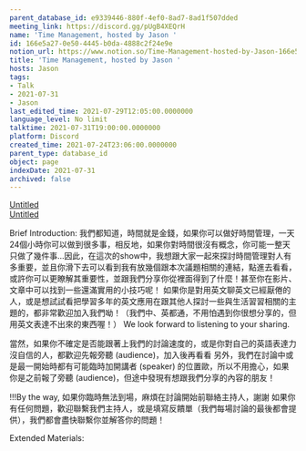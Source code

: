 ```yaml
---
parent_database_id: e9339446-880f-4ef0-8ad7-8ad1f507dded
meeting_link: https://discord.gg/pUgB4XEQrH
name: 'Time Management, hosted by Jason '
id: 166e5a27-0e50-4445-b0da-4888c2f24e9e
notion_url: https://www.notion.so/Time-Management-hosted-by-Jason-166e5a270e504445b0da4888c2f24e9e
title: 'Time Management, hosted by Jason '
hosts: Jason
tags:
- Talk
- 2021-07-31
- Jason
last_edited_time: 2021-07-29T12:05:00.0000000
language_level: No limit
talktime: 2021-07-31T19:00:00.0000000
platform: Discord
created_time: 2021-07-24T23:06:00.0000000
parent_type: database_id
object: page
indexDate: 2021-07-31
archived: false
---
```


[Untitled](https://www.notion.so/60226399bd024bf4bf588586f8013a21)   
[Untitled](https://www.notion.so/cb083fc4f0b7459aa5afe1900ef25a1f)   

Brief Introduction: 我們都知道，時間就是金錢，如果你可以做好時間管理，一天24個小時你可以做到很多事，相反地，如果你對時間很沒有概念，你可能一整天只做了幾件事…因此，在這次的show中，我想跟大家一起來探討時間管理對人有多重要，並且你滑下去可以看到我有放幾個跟本次議題相關的連結，點進去看看，或許你可以更瞭解其重要性，並跟我們分享你從裡面得到了什麼！甚至你在影片、文章中可以找到一些還滿實用的小技巧呢！
如果你是對用英文聊英文已經厭倦的人，或是想試試看把學習多年的英文應用在跟其他人探討一些與生活習習相關的主題的，都非常歡迎加入我們呦！（我們中、英都通，不用怕遇到你很想分享的，但用英文表達不出來的東西喔！）
We look forward to listening to your sharing. 

當然，如果你不確定是否能跟著上我們的討論速度的，或是你對自己的英語表達力沒自信的人，都歡迎先報旁聽 (audience)，加入後再看看
另外，我們在討論中或是最一開始時都有可能臨時加開講者 (speaker) 的位置歐，所以不用擔心，如果你是之前報了旁聽 (audience)，但途中發現有想跟我們分享的內容的朋友！

!!!By the way, 如果你臨時無法到場，麻煩在討論開始前聯絡主持人，謝謝
如果你有任何問題，歡迎聯繫我們主持人，或是填寫反饋單（我們每場討論的最後都會提供），我們都會盡快聯繫你並解答你的問題！

Extended Materials:
   
   
   
   
   







